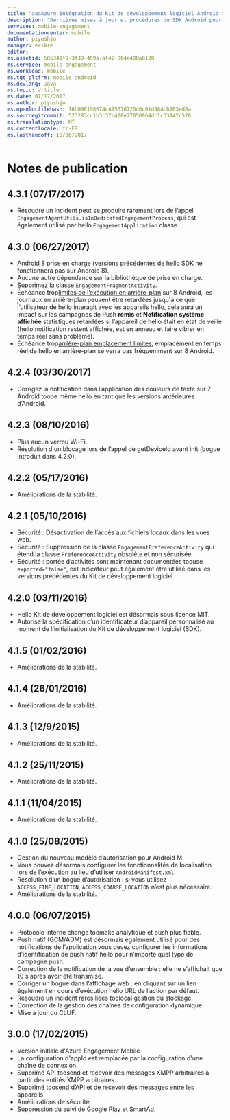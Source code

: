 ```yaml
---
title: "aaaAzure intégration du Kit de développement logiciel Android Mobile Engagement"
description: "Dernières mises à jour et procédures du SDK Android pour Azure Mobile Engagement"
services: mobile-engagement
documentationcenter: mobile
author: piyushjo
manager: erikre
editor: 
ms.assetid: 585341f9-3f39-459a-af42-864e400a0128
ms.service: mobile-engagement
ms.workload: mobile
ms.tgt_pltfrm: mobile-android
ms.devlang: Java
ms.topic: article
ms.date: 07/17/2017
ms.author: piyushjo
ms.openlocfilehash: 16b098198674c49567d720d0c01d984cb763ed8a
ms.sourcegitcommit: 523283cc1b3c37c428e77850964dc1c33742c5f0
ms.translationtype: MT
ms.contentlocale: fr-FR
ms.lasthandoff: 10/06/2017
---
```

# <a name="release-notes"></a>Notes de publication

## <a name="431-07172017"></a>4.3.1 (07/17/2017)
* Résoudre un incident peut se produire rarement lors de l’appel `EngagementAgentUtils.isInDedicatedEngagementProcess`, qui est également utilisé par hello `EngagementApplication` classe.

## <a name="430-06272017"></a>4.3.0 (06/27/2017)
* Android 8 prise en charge (versions précédentes de hello SDK ne fonctionnera pas sur Android 8).
* Aucune autre dépendance sur la bibliothèque de prise en charge.
* Supprimez la classe `EngagementFragmentActivity`.
* Échéance trop[limites de l’exécution en arrière-plan](https://developer.android.com/preview/features/background.html) sur 8 Android, les journaux en arrière-plan peuvent être retardées jusqu'à ce que l’utilisateur de hello interagit avec les appareils hello, cela aura un impact sur les campagnes de Push **remis** et **Notification système affichée** statistiques retardées si l’appareil de hello était en état de veille (hello notification restent affichée, est en anneau et faire vibrer en temps réel sans problème).
* Échéance trop[arrière-plan emplacement limites](https://developer.android.com/preview/features/background-location-limits.html), emplacement en temps réel de hello en arrière-plan se verra pas fréquemment sur 8 Android.

## <a name="424-03302017"></a>4.2.4 (03/30/2017)
* Corrigez la notification dans l’application des couleurs de texte sur 7 Android toobe même hello en tant que les versions antérieures d’Android.

## <a name="423-08102016"></a>4.2.3 (08/10/2016)
* Plus aucun verrou Wi-Fi.
* Résolution d'un blocage lors de l’appel de getDeviceId avant init (bogue introduit dans 4.2.0).

## <a name="422-05172016"></a>4.2.2 (05/17/2016)
* Améliorations de la stabilité.

## <a name="421-05102016"></a>4.2.1 (05/10/2016)
* Sécurité : Désactivation de l’accès aux fichiers locaux dans les vues web.
* Sécurité : Suppression de la classe `EngagementPreferenceActivity` qui étend la classe `PreferenceActivity` obsolète et non sécurisée.
* Sécurité : portée d’activités sont maintenant documentées toouse `exported="false"`, cet indicateur peut également être utilisé dans les versions précédentes du Kit de développement logiciel.

## <a name="420-03112016"></a>4.2.0 (03/11/2016)
* Hello Kit de développement logiciel est désormais sous licence MIT.
* Autorise la spécification d’un identificateur d’appareil personnalisé au moment de l’initialisation du Kit de développement logiciel (SDK).

## <a name="415-02012016"></a>4.1.5 (01/02/2016)
* Améliorations de la stabilité.

## <a name="414-01262016"></a>4.1.4 (26/01/2016)
* Améliorations de la stabilité.

## <a name="413-1292015"></a>4.1.3 (12/9/2015)
* Améliorations de la stabilité.

## <a name="412-11252015"></a>4.1.2 (25/11/2015)
* Améliorations de la stabilité.

## <a name="411-11042015"></a>4.1.1 (11/04/2015)
* Améliorations de la stabilité.

## <a name="410-08252015"></a>4.1.0 (25/08/2015)
* Gestion du nouveau modèle d’autorisation pour Android M.
* Vous pouvez désormais configurer les fonctionnalités de localisation lors de l’exécution au lieu d’utiliser `AndroidManifest.xml`.
* Résolution d’un bogue d’autorisation : si vous utilisez `ACCESS_FINE_LOCATION`, `ACCESS_COARSE_LOCATION` n’est plus nécessaire.
* Améliorations de la stabilité.

## <a name="400-07062015"></a>4.0.0 (06/07/2015)
* Protocole interne change toomake analytique et push plus fiable.
* Push natif (GCM/ADM) est désormais également utilisé pour des notifications de l’application vous devez configurer les informations d’identification de push natif hello pour n’importe quel type de campagne push.
* Correction de la notification de la vue d’ensemble : elle ne s’affichait que 10 s après avoir été transmise.
* Corriger un bogue dans l’affichage web : en cliquant sur un lien également en cours d’exécution hello URL de l’action par défaut.
* Résoudre un incident rares liées toolocal gestion du stockage.
* Correction de la gestion des chaînes de configuration dynamique.
* Mise à jour du CLUF.

## <a name="300-02172015"></a>3.0.0 (17/02/2015)
* Version initiale d'Azure Engagement Mobile
* La configuration d'appId est remplacée par la configuration d'une chaîne de connexion.
* Supprimé API toosend et recevoir des messages XMPP arbitraires à partir des entités XMPP arbitraires.
* Supprimé toosend d’API et de recevoir des messages entre les appareils.
* Améliorations de sécurité.
* Suppression du suivi de Google Play et SmartAd.

